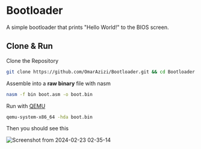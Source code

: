 # Bootloader
A simple bootloader that prints "Hello World!" to the BIOS screen.

## Clone & Run
Clone the Repository

```bash
git clone https://github.com/OmarAzizi/Bootloader.git && cd Bootloader
```
Assemble into a **raw binary** file with nasm

```bash
nasm -f bin boot.asm -o boot.bin
```

Run with [QEMU](https://www.qemu.org/)

```bash
qemu-system-x86_64 -hda boot.bin
```

Then you should see this

![Screenshot from 2024-02-23 02-35-14](https://github.com/OmarAzizi/Bootloader/assets/110500643/2e37adc6-4045-40f9-b76f-d50a7a0c6a59)


